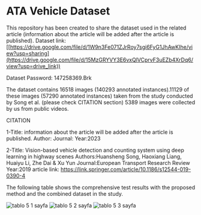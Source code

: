 # ATA Vehicle Dataset
This repository has been created to share the dataset used in the related article (information about the article will be added after the article is published).
Dataset link: [[https://drive.google.com/file/d/1W9n3Fe071ZJrRoy7sgi6FyG1JhAwKIhe/view?usp=sharing](https://drive.google.com/file/d/15MzGRYVY3E6vxQlVCprvF3uEZb4XrDq6/view?usp=drive_link))

Dataset Password: 147258369.Brk

The dataset contains 16518 images (140293 annotated instances).11129 of these images (57290 annotated instances) taken from the study conducted by Song et al.  (please check CITATION section) 5389 images were collected by us from public videos.



CITATION

1-Title: information about the article will be added after the article is published.
Author:
Journal:
Year:2023

2-Title: Vision-based vehicle detection and counting system using deep learning in highway scenes
Authors:Huansheng Song, Haoxiang Liang, Huaiyu Li, Zhe Dai & Xu Yun 
Journal:European Transport Research Review
Year:2019
article link: https://link.springer.com/article/10.1186/s12544-019-0390-4


The following table shows the comprehensive test results with the proposed method and the combined dataset in the study.


![tablo 5 1 sayfa](https://github.com/burak-celik/atavehicledataset/assets/64593376/b09a2c21-e931-457c-a010-bd1ab4fca4c9)
![tablo 5 2 sayfa](https://github.com/burak-celik/atavehicledataset/assets/64593376/33ce1e63-7f69-471f-a4f4-731d81684ed9)
![tablo 5 3 sayfa](https://github.com/burak-celik/atavehicledataset/assets/64593376/9a2ac7bc-1c88-433b-ae5b-669ff333f398)
